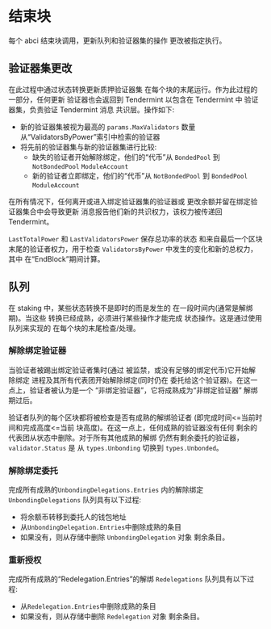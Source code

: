 # 结束块

每个 abci 结束块调用，更新队列和验证器集的操作
更改被指定执行。

## 验证器集更改

在此过程中通过状态转换更新质押验证器集
在每个块的末尾运行。作为此过程的一部分，任何更新
验证器也会返回到 Tendermint 以包含在 Tendermint 中
验证器集，负责验证 Tendermint 消息
共识层。操作如下:

- 新的验证器集被视为最高的 `params.MaxValidators` 数量
  从“ValidatorsByPower”索引中检索的验证器
- 将先前的验证器集与新的验证器集进行比较:
    - 缺失的验证者开始解除绑定，他们的“代币”从
    `BondedPool` 到 `NotBondedPool` `ModuleAccount`
    - 新的验证者立即绑定，他们的“代币”从
    `NotBondedPool` 到 `BondedPool` `ModuleAccount`

在所有情况下，任何离开或进入绑定验证器集的验证器或
更改余额并留在绑定验证器集合中会导致更新
消息报告他们新的共识权力，该权力被传递回 Tendermint。

`LastTotalPower` 和 `LastValidatorsPower` 保存总功率的状态
和来自最后一个区块末尾的验证者权力，用于检查
`ValidatorsByPower` 中发生的变化和新的总权力，其中
在“EndBlock”期间计算。

## 队列

在 staking 中，某些状态转换不是即时的而是发生的
在一段时间内(通常是解绑期)。当这些
转换已经成熟，必须进行某些操作才能完成
状态操作。这是通过使用队列来实现的
在每个块的末尾检查/处理。

### 解除绑定验证器

当验证者被踢出绑定验证者集时(通过
被监禁，或没有足够的绑定代币)它开始解除绑定
进程及其所有代表团开始解除绑定(同时仍在
委托给这个验证器)。在这一点上，验证者被认为是一个
“非绑定验证器”，它将成熟成为“非绑定验证器”
解绑期过后。

验证者队列的每个区块都将被检查是否有成熟的解绑验证者
(即完成时间<=当前时间和完成高度<=当前
块高度)。在这一点上，任何成熟的验证器没有任何
剩余的代表团从状态中删除。对于所有其他成熟的解绑
仍然有剩余委托的验证器，`validator.Status` 是
从 `types.Unbonding` 切换到
`types.Unbonded`。

### 解除绑定委托

完成所有成熟的`UnbondingDelegations.Entries` 内的解除绑定
`UnbondingDelegations` 队列具有以下过程:

- 将余额币转移到委托人的钱包地址
- 从`UnbondingDelegation.Entries`中删除成熟的条目
- 如果没有，则从存储中删除 `UnbondingDelegation` 对象
  剩余条目。

### 重新授权

完成所有成熟的“Redelegation.Entries”的解绑
`Redelegations` 队列具有以下过程:

- 从`Redelegation.Entries`中删除成熟的条目
- 如果没有，则从存储中删除 `Redelegation` 对象
  剩余条目。 
